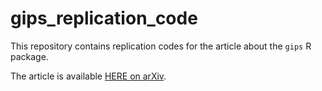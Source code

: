 # gips_replication_code

This repository contains replication codes for the article about the `gips` R package.

The article is available [HERE on arXiv](https://arxiv.org/abs/2307.00790).
